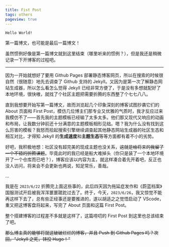```yaml
---
title: Fist Post
tags: others
pageview: true
---
```


```
Hello World!
```

第一篇博文，也可能是最后一篇博文！

虽然惯例好像是第一篇博文就到这里结束（哪里听来的惯例？），但是我还是稍微记录一下开博客的过程吧。

<!--more-->

----------

因为一开始就想好了要用 Github Pages 部署静态博客网页，所以在搜索的时候很自然（很随意）地先去调查了 Github 支持的 Jekyll。又因为是第一次了解静态网站生成器，所以怎么看怎么觉得 Jekyll 已经非常方便了，于是没有多想就配好了本地环境，很快嗷，就找了个社区主题把需要折腾的东西整了个七七八八。

直到我想要开始写第一篇博文，故而浏览起几个印象深刻的博客试图抄袭它们的 About 页面和 First Post，模仿几位博主们那专业又优雅的气质时，我才反应过来我模仿不了——首先我的主题模板已经输了太多太多。他们那又现代又响应的动画和布局，让我数分钟前还十分满意的主题模板相形见绌。嗯？我为什么没有找到这么厉害的模板？我怒而拾起搜索引擎继续调查起其他静态网站生成器的社区生态和相互对比，才得知 Jekyll 的**生成速度**和**主题生态**等等方面都有着不小的劣势。

好吧，我积极地想：社区没有超完美的现成主题也没关系，~~这就是给将来的我留了一个不错的折腾课题~~。毕竟此时的我已经是船大难掉头（你只是装了一个本地环境开了一个仓库而已吧？），博客应该以内容为主，就这样凑合着先开着吧，反正也没人访问，将来会不会更新也两说，知足常乐，善哉。

...

我是在 `2023/6/22` 折腾完上面这些事的，此后四天因为拖延症发作和《蔚蓝档案》国服测试开启被我浑浑噩噩蹉跎过去了。终于，今天，`2023/6/26`，我又惊觉不能再这样下去了，总有些正经事还是要推进的，遂以胡适之之觉悟启动了 VScode，重又把这博客盘将起来，写完了 About 页面和这篇 First Post。

整个搭建博客的过程差不多就是这样了，这篇唠叨的 First Post 到这里也总该结束了吧。

~~那么博主真的能够将就这破破烂烂的博客，并且 Push 到 Github Pages 吗？次回，“Jekyll 之死，转投 Hugo！”~~